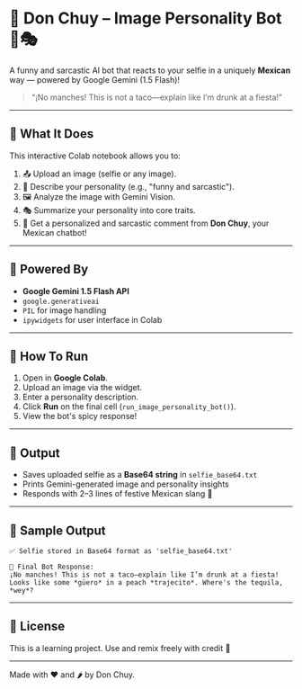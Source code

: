 # 🌮 Don Chuy – Image Personality Bot 🤖🎭

A funny and sarcastic AI bot that reacts to your selfie in a uniquely **Mexican** way — powered by Google Gemini (1.5 Flash)!

> “¡No manches! This is not a taco—explain like I’m drunk at a fiesta!”

---

## 📌 What It Does

This interactive Colab notebook allows you to:

1. 📤 Upload an image (selfie or any image).
2. 🧠 Describe your personality (e.g., "funny and sarcastic").
3. 🖼️ Analyze the image with Gemini Vision.
4. 🎭 Summarize your personality into core traits.
5. 🌮 Get a personalized and sarcastic comment from **Don Chuy**, your Mexican chatbot!

---

## 🧠 Powered By

- **Google Gemini 1.5 Flash API**
- `google.generativeai`
- `PIL` for image handling
- `ipywidgets` for user interface in Colab

---

## 🚀 How To Run

1. Open in **Google Colab**.
2. Upload an image via the widget.
3. Enter a personality description.
4. Click **Run** on the final cell (`run_image_personality_bot()`).
5. View the bot's spicy response!

---

## 📂 Output

- Saves uploaded selfie as a **Base64 string** in `selfie_base64.txt`
- Prints Gemini-generated image and personality insights
- Responds with 2–3 lines of festive Mexican slang 🎉

---

## 🧪 Sample Output

```
✅ Selfie stored in Base64 format as 'selfie_base64.txt'

🤖 Final Bot Response:
¡No manches! This is not a taco—explain like I’m drunk at a fiesta! 
Looks like some *güero* in a peach *trajecito*. Where's the tequila, *wey*?
```

---

## 📜 License

This is a learning project. Use and remix freely with credit 🙌

---

Made with ❤️ and 🌶️ by Don Chuy.

